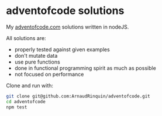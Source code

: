 # adventofcode solutions

My [adventofcode.com](http://adventofcode.com) solutions written in nodeJS.

All solutions are:

* properly tested against given examples
* don't mutate data
* use pure functions
* done in functional programming spirit as much as possible
* not focused on performance

Clone and run with:

```bash
git clone git@github.com:ArnaudRinquin/adventofcode.git
cd adventofcode
npm test
```
